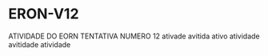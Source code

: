 # ERON-V12
ATIVIDADE DO EORN TENTATIVA NUMERO 12
ativade avitida
ativo
atividade
avitidade
atividade